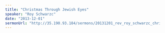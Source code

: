 ```yaml
---
title: "Christmas Through Jewish Eyes"
speaker: "Roy Schwarzc"
date: "2013-12-01"
sermonUrl: "http://35.190.93.184/sermons/20131201_rev_roy_schwarzc_christmas_through_jewish_eyes.mp3"
---
```

